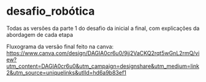 # desafio_robótica
Todas as versões da parte 1 do desafio da inicial a final, com explicações da abordagem de cada etapa

Fluxograma da versão final feito na canva: https://www.canva.com/design/DAGlA0cr6u0/9jj2VaCKQ2rqt5wGnL2rmQ/view?utm_content=DAGlA0cr6u0&utm_campaign=designshare&utm_medium=link2&utm_source=uniquelinks&utlId=hd6a9b83ef1
